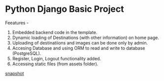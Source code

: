 # Python Django Basic Project

Feeatures - 
1. Embedded backend code in the template. 
2. Dynamic loading of Destinations (with other information) on home page.
3. Uploading of destinatiions and images can be done only by admin.
4. Accesing Database and using ORM to read and write to database (PostgreSQL).
5. Register, Login, Logout functionality added.
6. Accessing static files (from assets folder).

[snapshot](/snap.jpg) 

